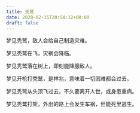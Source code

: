 ```yaml
---
title: 秃鹫
date: 2020-02-15T20:54:12+08:00
draft: false
---
```


梦见秃鹫，敌人会给自己制造灾难。

梦见秃鹫在飞，灾祸会降临。

梦见秃鹫落在树上，即刻能降服敌人。

梦见开枪打秃鹫，是祥兆，意味着一切困难都会过去。

梦见秃鹫从头顶飞过去，不久要离开人世，或身患重病。

梦见秃鹫打架，外出的路上会发生车祸，但能死里逃生。